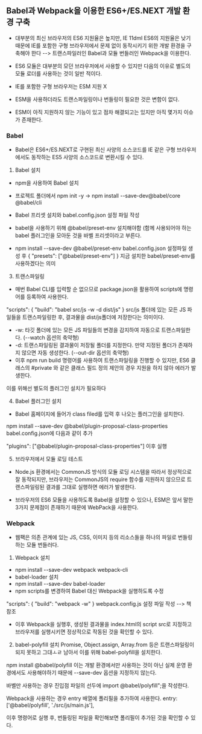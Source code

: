 ## Babel과 Webpack을 이용한 ES6+/ES.NEXT 개발 환경 구축

- 대부분의 최신 브라우저의 ES6 지원율은 높지만, IE 11dml ES6의 지원율은 낮기 때문에 IE를 포함한 구형 브라우저에서 문제 없이 동작시키기 위한 개발 환경을 구축해야 한다 --> 트랜스파일러인 Babel과 모듈 번들러인 Webpack을 이용한다.

- ES6 모듈은 대부분의 모던 브라우저에서 사용할 수 있지만 다음의 이유로 별도의 모듈 로더를 사용하는 것이 일반 적이다.

- IE를 포함한 구형 브라우저는 ESM 지원 X
- ESM을 사용하더라도 트랜스파일링이나 번들링이 필요한 것은 변함이 없다.
- ESM이 아직 지원하지 않는 기능이 있고 점차 해결되고는 있지만 아직 몇가지 이슈가 존재한다.

### Babel

- Babel은 ES6+/ES.NEXT로 구현된 최신 사양의 소스코드를 IE 같은 구형 브라우저에서도 동작하는 ES5 사양의 소스코드로 변환시킬 수 있다.

1. Babel 설치

- npm을 사용하여 Babel 설치

- 프로젝트 폴더에서 npm init -y -> npm install --save-dev@babel/core @babel/cli
- Babel 프리셋 설치와 babel.config.json 설정 파일 작성
- babel을 사용하기 위해 @babel/preset-env 설치해야함 (함께 사용되어야 하는 babel 플러그인을 모아둔 것을 바벨 프리셋이라고 부른다.
- npm install --save-dev @babel/preset-env
  babel.config.json 설정파일 생성 후
  {
  "presets": ["@babel/preset-env"]
  }
  지금 설치한 babel/preset-env를 사용하겠다는 의미

3. 트랜스파일링

- 매번 Babel CLI를 입력할 순 없으므로 package.json을 활용하여 scripts에 명령어를 등록하여 사용한다.

"scripts": {
"build": "babel src/js -w -d dist/js"
}
src/js 폴더에 있는 모든 JS 파일들을 트랜스파일링한 후, 결과물을 dist/js폴더에 저장한다는 의미이다.

- -w: 타깃 폴더에 있는 모든 JS 파일들의 변경을 감지하여 자동으로 트랜스파일한다. (--watch 옵션의 축약형)
- -d: 트랜스파일링된 결과물이 저장될 폴더를 지정한다. 만약 지정된 폴더가 존재하지 않으면 자동 생성한다. (--out-dir 옵션의 축약형)
- 이후 npm run build 명령어를 사용하여 트랜스파일링을 진행할 수 있지만, ES6 클래스의 #private 와 같은 클래스 필드 정의 제안의 경우 지원을 하지 않아 에러가 발생한다.

이를 위해선 별도의 플러그인 설치가 필요하다

4. Babel 플러그인 설치

- Babel 홈페이지에 들어가 class filed를 입력 후 나오는 플러그인을 설치한다.

npm install --save-dev @babel/plugin-proposal-class-properties
babel.config.json에 다음과 같이 추가

"plugins": ["@babel/plugin-proposal-class-properties"]
이후 실행

5. 브라우저에서 모듈 로딩 테스트

- Node.js 환경에서는 CommonJS 방식의 모듈 로딩 시스템을 따라서 정상적으로 잘 동작되지만, 브라우저는 CommonJS의 require 함수를 지원하지 않으므로 트랜스파일링된 결과를 그대로 실행하면 에러가 발생한다.

- 브라우저의 ES6 모듈을 사용하도록 Babel을 설정할 수 있으나, ESM은 앞서 말한 3가지 문제점이 존재하기 때문에 WebPack을 사용한다.

### Webpack

- 웹팩은 의존 관계에 있는 JS, CSS, 이미지 등의 리소스들을 하나의 파일로 번들링하는 모듈 번들러다.

1. Webpack 설치

- npm install --save-dev webpack webpack-cli
- babel-loader 설치
- npm install --save-dev babel-loader
- npm scripts를 변경하여 Babel 대신 Webpack을 실행하도록 수정

"scripts": {
"build": "webpack -w"
}
webpack.config.js 설정 파일 작성
--> 책 참조

- 이후 Webpack을 실행후, 생성된 결과물을 index.html의 script src로 지정하고 브라우저를 실행시키면 정상적으로 작동된 것을 확인할 수 있다.

2. babel-polyfill 설치
   Promise, Object.assign, Array.from 등은 트랜스파일링이 되지 못하고 그대ㅗㄹ 남아서 이를 위해 babel-polyfill을 설치한다.

npm install @babel/polyfill
이는 개발 환경에서만 사용하는 것이 아닌 실제 운영 환경에서도 사용해야하기 때문에 --save-dev 옵션을 지정하지 않는다.

바벨만 사용하는 경우 진입점 파일의 선두에 import @babel/polyfill";을 작성한다.

Webpack을 사용하는 경우 entry 배열에 폴리필을 추가하여 사용한다. entry: ['@babel/polyfill', './src/js/main.js'],

이후 명령어로 실행 후, 번들링된 파일을 확인해보면 폴리필이 추가된 것을 확인할 수 있다.
